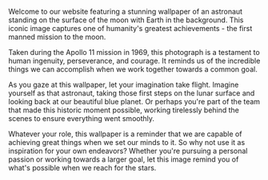 <!--
Write me content for website with wallpaper "A photograph of an astronaut standing on the surface of the moon with Earth in the background."
-->

<!--font:Open Sans-->

Welcome to our website featuring a stunning wallpaper of an astronaut standing on the surface of the moon with Earth in the background. This iconic image captures one of humanity's greatest achievements - the first manned mission to the moon.

Taken during the Apollo 11 mission in 1969, this photograph is a testament to human ingenuity, perseverance, and courage. It reminds us of the incredible things we can accomplish when we work together towards a common goal.

As you gaze at this wallpaper, let your imagination take flight. Imagine yourself as that astronaut, taking those first steps on the lunar surface and looking back at our beautiful blue planet. Or perhaps you're part of the team that made this historic moment possible, working tirelessly behind the scenes to ensure everything went smoothly.

Whatever your role, this wallpaper is a reminder that we are capable of achieving great things when we set our minds to it. So why not use it as inspiration for your own endeavors? Whether you're pursuing a personal passion or working towards a larger goal, let this image remind you of what's possible when we reach for the stars.
